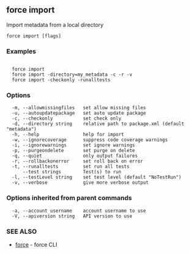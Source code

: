 ## force import

Import metadata from a local directory

```
force import [flags]
```

### Examples

```

  force import
  force import -directory=my_metadata -c -r -v
  force import -checkonly -runalltests

```

### Options

```
  -m, --allowmissingfiles   set allow missing files
  -u, --autoupdatepackage   set auto update package
  -c, --checkonly           set check only
  -d, --directory string    relative path to package.xml (default "metadata")
  -h, --help                help for import
  -w, --ignorecoverage      suppress code coverage warnings
  -i, --ignorewarnings      set ignore warnings
  -p, --purgeondelete       set purge on delete
  -q, --quiet               only output failures
  -r, --rollbackonerror     set roll back on error
  -t, --runalltests         set run all tests
      --test strings        Test(s) to run
  -l, --testLevel string    set test level (default "NoTestRun")
  -v, --verbose             give more verbose output
```

### Options inherited from parent commands

```
  -a, --account username    account username to use
  -V, --apiversion string   API version to use
```

### SEE ALSO

* [force](force.md)	 - force CLI

